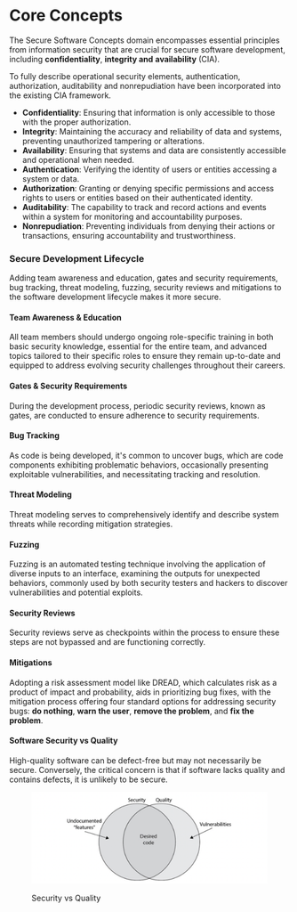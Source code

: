 # Core Concepts

The Secure Software Concepts domain encompasses essential principles from information security that are crucial for secure software development, including **confidentiality**, **integrity and** **availability** (CIA).

To fully describe operational security elements, authentication, authorization, auditability and nonrepudiation have been incorporated into the existing CIA framework.

* **Confidentiality**: Ensuring that information is only accessible to those with the proper authorization.
* **Integrity**: Maintaining the accuracy and reliability of data and systems, preventing unauthorized tampering or alterations.
* **Availability**: Ensuring that systems and data are consistently accessible and operational when needed.
* **Authentication**: Verifying the identity of users or entities accessing a system or data.
* **Authorization**: Granting or denying specific permissions and access rights to users or entities based on their authenticated identity.
* **Auditability**: The capability to track and record actions and events within a system for monitoring and accountability purposes.
* **Nonrepudiation**: Preventing individuals from denying their actions or transactions, ensuring accountability and trustworthiness.

### Secure Development Lifecycle

Adding team awareness and education, gates and security requirements, bug tracking, threat modeling, fuzzing, security reviews and mitigations to the software development lifecycle makes it more secure.

#### Team Awareness & Education

All team members should undergo ongoing role-specific training in both basic security knowledge, essential for the entire team, and advanced topics tailored to their specific roles to ensure they remain up-to-date and equipped to address evolving security challenges throughout their careers.

#### Gates & Security Requirements

During the development process, periodic security reviews, known as gates, are conducted to ensure adherence to security requirements.

#### Bug Tracking

As code is being developed, it's common to uncover bugs, which are code components exhibiting problematic behaviors, occasionally presenting exploitable vulnerabilities, and necessitating tracking and resolution.

#### Threat Modeling

Threat modeling serves to comprehensively identify and describe system threats while recording mitigation strategies.

#### Fuzzing

Fuzzing is an automated testing technique involving the application of diverse inputs to an interface, examining the outputs for unexpected behaviors, commonly used by both security testers and hackers to discover vulnerabilities and potential exploits.

#### Security Reviews

Security reviews serve as checkpoints within the process to ensure these steps are not bypassed and are functioning correctly.

#### Mitigations

Adopting a risk assessment model like DREAD, which calculates risk as a product of impact and probability, aids in prioritizing bug fixes, with the mitigation process offering four standard options for addressing security bugs: **do nothing**, **warn the user**, **remove the problem**, and **fix the problem**.

#### Software Security vs Quality

High-quality software can be defect-free but may not necessarily be secure. Conversely, the critical concern is that if software lacks quality and contains defects, it is unlikely to be secure.

<figure><img src="../.gitbook/assets/image (9).png" alt=""><figcaption><p>Security vs Quality</p></figcaption></figure>
